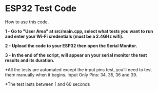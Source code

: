 # ESP32 Test Code

How to use this code.

**1 - Go to "User Area" at src/main.cpp, select what tests you want to run and enter your Wi-Fi credentials (must be a 2.4GHz wifi).**

**2 - Upload the code to your ESP32 then open the Serial Monitor.**

**3 - In the end of the script, will appear on your serial monitor the test results and its duration.**


  *All the tests are automated except the input pins test, you'll need to test them manually when it begins.
    Input Only Pins: 34, 35, 36 and 39.
    
  *The test lasts between 1 and 60 seconds
